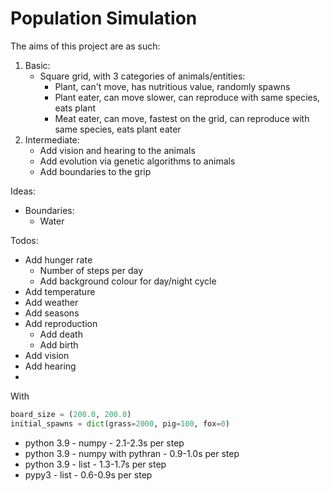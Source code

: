 # Population Simulation

The aims of this project are as such:
1. Basic:
   - Square grid, with 3 categories of animals/entities:
     - Plant, can't move, has nutritious value, randomly spawns
     - Plant eater, can move slower, can reproduce with same species, eats plant
     - Meat eater, can move, fastest on the grid, can reproduce with same species, eats plant eater
2. Intermediate:
    - Add vision and hearing to the animals
    - Add evolution via genetic algorithms to animals
    - Add boundaries to the grip

Ideas:
- Boundaries:
  - Water


Todos:

- Add hunger rate
    - Number of steps per day
    - Add background colour for day/night cycle
- Add temperature
- Add weather
- Add seasons
- Add reproduction
  - Add death
  - Add birth
- Add vision
- Add hearing
-


With
```python
board_size = (200.0, 200.0)
initial_spawns = dict(grass=2000, pig=100, fox=0)
```

- python 3.9 - numpy - 2.1-2.3s per step
- python 3.9 - numpy with pythran - 0.9-1.0s per step
- python 3.9 - list - 1.3-1.7s per step
- pypy3 - list - 0.6-0.9s per step
